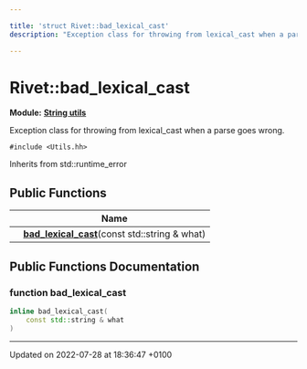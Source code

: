 ```yaml
---

title: 'struct Rivet::bad_lexical_cast'
description: "Exception class for throwing from lexical_cast when a parse goes wrong. "

---
```


# Rivet::bad_lexical_cast

**Module:** **[String utils](/documentation/code/modules/group__strutils/)**



Exception class for throwing from lexical_cast when a parse goes wrong. 


`#include <Utils.hh>`

Inherits from std::runtime_error

## Public Functions

|                | Name           |
| -------------- | -------------- |
| | **[bad_lexical_cast](/documentation/code/classes/structrivet_1_1bad__lexical__cast/#function-bad-lexical-cast)**(const std::string & what) |

## Public Functions Documentation

### function bad_lexical_cast

```cpp
inline bad_lexical_cast(
    const std::string & what
)
```


-------------------------------

Updated on 2022-07-28 at 18:36:47 +0100
